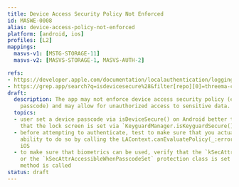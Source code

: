 ```yaml
---
title: Device Access Security Policy Not Enforced
id: MASWE-0008
alias: device-access-policy-not-enforced
platform: [android, ios]
profiles: [L2]
mappings:
  masvs-v1: [MSTG-STORAGE-11]
  masvs-v2: [MASVS-STORAGE-1, MASVS-AUTH-2]

refs:
- https://developer.apple.com/documentation/localauthentication/logging_a_user_into_your_app_with_face_id_or_touch_id
- https://grep.app/search?q=isdevicesecure%28&filter[repo][0]=threema-ch/threema-android
draft:
  description: The app may not enforce device access security policy (e.g. device
    passcode) and may allow for unauthorized access to sensitive data.
  topics:
  - user set a device passcode via isDeviceSecure() on Android better than only ensuring
    that the lock screen is set via `KeyguardManager.isKeyguardSecure()`
  - before attempting to authenticate, test to make sure that you actually have the
    ability to do so by calling the LAContext.canEvaluatePolicy(_:error:) method on
    iOS
  - to make sure that biometrics can be used, verify that the `kSecAttrAccessibleWhenPasscodeSetThisDeviceOnly`
    or the `kSecAttrAccessibleWhenPasscodeSet` protection class is set when the `SecAccessControlCreateWithFlags`
    method is called
status: draft
---
```


